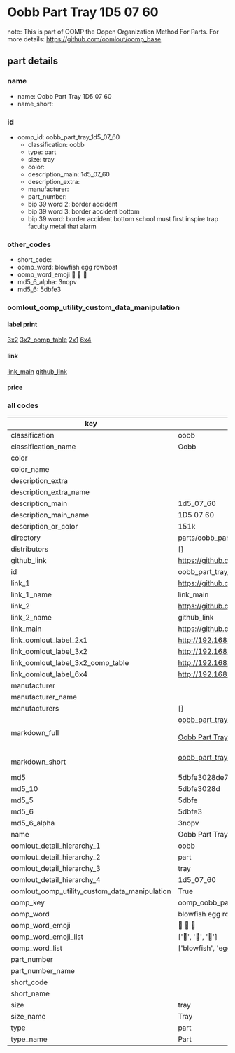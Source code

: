 # Oobb Part Tray 1D5 07 60  

note: This is part of OOMP the Oopen Organization Method For Parts. For more details: https://github.com/oomlout/oomp_base

##  part details





### name
* name: Oobb Part Tray 1D5 07 60
* name_short: 
### id
* oomp_id: oobb_part_tray_1d5_07_60
  * classification: oobb
  * type: part
  * size: tray
  * color: 
  * description_main: 1d5_07_60
  * description_extra: 
  * manufacturer: 
  * part_number: 
  * bip 39 word 2: border accident
  * bip 39 word 3: border accident bottom
  * bip 39 word: border accident bottom school must first inspire trap faculty metal that alarm

### other_codes
* short_code: 
* oomp_word: blowfish egg rowboat
* oomp_word_emoji :blowfish: :egg: :rowboat:
* md5_6_alpha: 3nopv
* md5_6: 5dbfe3






### oomlout_oomp_utility_custom_data_manipulation
#### label print
[3x2](http://192.168.1.245:1112/?label=oomp%203nopv)
[3x2_oomp_table](http://192.168.1.107:1112/?label=oomp%203nopv)
[2x1](http://192.168.1.242:1112/?label=oomp%203nopv)
[6x4](http://192.168.1.55:1112/?label=oomp%203nopv)    

#### link

[link_main](https://github.com/oomlout/oomlout_oomp_current_version_messy/tree/main/parts/oobb_part_tray_1d5_07_60) [github_link](https://github.com/oomlout/oomlout_oomp_part_src/tree/main/parts/oobb_part_tray_1d5_07_60)                             

#### price







### all codes 
| key | value |  
| --- | --- |  
| classification | oobb |  
| classification_name | Oobb |  
| color |  |  
| color_name |  |  
| description_extra |  |  
| description_extra_name |  |  
| description_main | 1d5_07_60 |  
| description_main_name | 1D5 07 60 |  
| description_or_color | 151k |  
| directory | parts/oobb_part_tray_1d5_07_60 |  
| distributors | [] |  
| github_link | https://github.com/oomlout/oomlout_oomp_part_src/tree/main/parts/oobb_part_tray_1d5_07_60 |  
| id | oobb_part_tray_1d5_07_60 |  
| link_1 | https://github.com/oomlout/oomlout_oomp_current_version_messy/tree/main/parts/oobb_part_tray_1d5_07_60 |  
| link_1_name | link_main |  
| link_2 | https://github.com/oomlout/oomlout_oomp_part_src/tree/main/parts/oobb_part_tray_1d5_07_60 |  
| link_2_name | github_link |  
| link_main | https://github.com/oomlout/oomlout_oomp_current_version_messy/tree/main/parts/oobb_part_tray_1d5_07_60 |  
| link_oomlout_label_2x1 | http://192.168.1.242:1112/?label=oomp%203nopv |  
| link_oomlout_label_3x2 | http://192.168.1.245:1112/?label=oomp%203nopv |  
| link_oomlout_label_3x2_oomp_table | http://192.168.1.107:1112/?label=oomp%203nopv |  
| link_oomlout_label_6x4 | http://192.168.1.55:1112/?label=oomp%203nopv |  
| manufacturer |  |  
| manufacturer_name |  |  
| manufacturers | [] |  
| markdown_full | [oobb_part_tray_1d5_07_60](https://github.com/oomlout/oomlout_oomp_current_version_messy/tree/main/parts/oobb_part_tray_1d5_07_60)<br>[](https://github.com/oomlout/oomlout_oomp_current_version_messy/tree/main/parts/oobb_part_tray_1d5_07_60)<br>[Oobb Part Tray 1D5 07 60](https://github.com/oomlout/oomlout_oomp_current_version_messy/tree/main/parts/oobb_part_tray_1d5_07_60)<br><br> |  
| markdown_short | [oobb_part_tray_1d5_07_60](https://github.com/oomlout/oomlout_oomp_current_version_messy/tree/main/parts/oobb_part_tray_1d5_07_60)<br><br> |  
| md5 | 5dbfe3028de74ea95dc90c0c348058ce |  
| md5_10 | 5dbfe3028d |  
| md5_5 | 5dbfe |  
| md5_6 | 5dbfe3 |  
| md5_6_alpha | 3nopv |  
| name | Oobb Part Tray 1D5 07 60 |  
| oomlout_detail_hierarchy_1 | oobb |  
| oomlout_detail_hierarchy_2 | part |  
| oomlout_detail_hierarchy_3 | tray |  
| oomlout_detail_hierarchy_4 | 1d5_07_60 |  
| oomlout_oomp_utility_custom_data_manipulation | True |  
| oomp_key | oomp_oobb_part_tray_1d5_07_60 |  
| oomp_word | blowfish egg rowboat |  
| oomp_word_emoji | :blowfish: :egg: :rowboat: |  
| oomp_word_emoji_list | [':blowfish:', ':egg:', ':rowboat:'] |  
| oomp_word_list | ['blowfish', 'egg', 'rowboat'] |  
| part_number |  |  
| part_number_name |  |  
| short_code |  |  
| short_name |  |  
| size | tray |  
| size_name | Tray |  
| type | part |  
| type_name | Part |  
